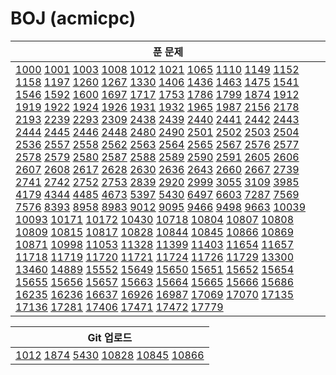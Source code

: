# BOJ (acmicpc)

| 푼 문제                                                      |
| ------------------------------------------------------------ |
| [1000](https://www.acmicpc.net/problem/1000) [1001](https://www.acmicpc.net/problem/1001) [1003](https://www.acmicpc.net/problem/1003) [1008](https://www.acmicpc.net/problem/1008) [1012](https://www.acmicpc.net/problem/1012) [1021](https://www.acmicpc.net/problem/1021) [1065](https://www.acmicpc.net/problem/1065) [1110](https://www.acmicpc.net/problem/1110) [1149](https://www.acmicpc.net/problem/1149) [1152](https://www.acmicpc.net/problem/1152) [1158](https://www.acmicpc.net/problem/1158) [1197](https://www.acmicpc.net/problem/1197) [1260](https://www.acmicpc.net/problem/1260) [1267](https://www.acmicpc.net/problem/1267) [1330](https://www.acmicpc.net/problem/1330) [1406](https://www.acmicpc.net/problem/1406) [1436](https://www.acmicpc.net/problem/1436) [1463](https://www.acmicpc.net/problem/1463) [1475](https://www.acmicpc.net/problem/1475) [1541](https://www.acmicpc.net/problem/1541) [1546](https://www.acmicpc.net/problem/1546) [1592](https://www.acmicpc.net/problem/1592) [1600](https://www.acmicpc.net/problem/1600) [1697](https://www.acmicpc.net/problem/1697) [1717](https://www.acmicpc.net/problem/1717) [1753](https://www.acmicpc.net/problem/1753) [1786](https://www.acmicpc.net/problem/1786) [1799](https://www.acmicpc.net/problem/1799) [1874](https://www.acmicpc.net/problem/1874) [1912](https://www.acmicpc.net/problem/1912) [1919](https://www.acmicpc.net/problem/1919) [1922](https://www.acmicpc.net/problem/1922) [1924](https://www.acmicpc.net/problem/1924) [1926](https://www.acmicpc.net/problem/1926) [1931](https://www.acmicpc.net/problem/1931) [1932](https://www.acmicpc.net/problem/1932) [1965](https://www.acmicpc.net/problem/1965) [1987](https://www.acmicpc.net/problem/1987) [2156](https://www.acmicpc.net/problem/2156) [2178](https://www.acmicpc.net/problem/2178) [2193](https://www.acmicpc.net/problem/2193) [2239](https://www.acmicpc.net/problem/2239) [2293](https://www.acmicpc.net/problem/2293) [2309](https://www.acmicpc.net/problem/2309) [2438](https://www.acmicpc.net/problem/2438) [2439](https://www.acmicpc.net/problem/2439) [2440](https://www.acmicpc.net/problem/2440) [2441](https://www.acmicpc.net/problem/2441) [2442](https://www.acmicpc.net/problem/2442) [2443](https://www.acmicpc.net/problem/2443) [2444](https://www.acmicpc.net/problem/2444) [2445](https://www.acmicpc.net/problem/2445) [2446](https://www.acmicpc.net/problem/2446) [2448](https://www.acmicpc.net/problem/2448) [2480](https://www.acmicpc.net/problem/2480) [2490](https://www.acmicpc.net/problem/2490) [2501](https://www.acmicpc.net/problem/2501) [2502](https://www.acmicpc.net/problem/2502) [2503](https://www.acmicpc.net/problem/2503) [2504](https://www.acmicpc.net/problem/2504) [2536](https://www.acmicpc.net/problem/2536) [2557](https://www.acmicpc.net/problem/2557) [2558](https://www.acmicpc.net/problem/2558) [2562](https://www.acmicpc.net/problem/2562) [2563](https://www.acmicpc.net/problem/2563) [2564](https://www.acmicpc.net/problem/2564) [2565](https://www.acmicpc.net/problem/2565) [2567](https://www.acmicpc.net/problem/2567) [2576](https://www.acmicpc.net/problem/2576) [2577](https://www.acmicpc.net/problem/2577) [2578](https://www.acmicpc.net/problem/2578) [2579](https://www.acmicpc.net/problem/2579) [2580](https://www.acmicpc.net/problem/2580) [2587](https://www.acmicpc.net/problem/2587) [2588](https://www.acmicpc.net/problem/2588) [2589](https://www.acmicpc.net/problem/2589) [2590](https://www.acmicpc.net/problem/2590) [2591](https://www.acmicpc.net/problem/2591) [2605](https://www.acmicpc.net/problem/2605) [2606](https://www.acmicpc.net/problem/2606) [2607](https://www.acmicpc.net/problem/2607) [2608](https://www.acmicpc.net/problem/2608) [2617](https://www.acmicpc.net/problem/2617) [2628](https://www.acmicpc.net/problem/2628) [2630](https://www.acmicpc.net/problem/2630) [2636](https://www.acmicpc.net/problem/2636) [2643](https://www.acmicpc.net/problem/2643) [2660](https://www.acmicpc.net/problem/2660) [2667](https://www.acmicpc.net/problem/2667) [2739](https://www.acmicpc.net/problem/2739) [2741](https://www.acmicpc.net/problem/2741) [2742](https://www.acmicpc.net/problem/2742) [2752](https://www.acmicpc.net/problem/2752) [2753](https://www.acmicpc.net/problem/2753) [2839](https://www.acmicpc.net/problem/2839) [2920](https://www.acmicpc.net/problem/2920) [2999](https://www.acmicpc.net/problem/2999) [3055](https://www.acmicpc.net/problem/3055) [3109](https://www.acmicpc.net/problem/3109) [3985](https://www.acmicpc.net/problem/3985) [4179](https://www.acmicpc.net/problem/4179) [4344](https://www.acmicpc.net/problem/4344) [4485](https://www.acmicpc.net/problem/4485) [4673](https://www.acmicpc.net/problem/4673) [5397](https://www.acmicpc.net/problem/5397) [5430](https://www.acmicpc.net/problem/5430) [6497](https://www.acmicpc.net/problem/6497) [6603](https://www.acmicpc.net/problem/6603) [7287](https://www.acmicpc.net/problem/7287) [7569](https://www.acmicpc.net/problem/7569) [7576](https://www.acmicpc.net/problem/7576) [8393](https://www.acmicpc.net/problem/8393) [8958](https://www.acmicpc.net/problem/8958) [8983](https://www.acmicpc.net/problem/8983) [9012](https://www.acmicpc.net/problem/9012) [9095](https://www.acmicpc.net/problem/9095) [9466](https://www.acmicpc.net/problem/9466) [9498](https://www.acmicpc.net/problem/9498) [9663](https://www.acmicpc.net/problem/9663) [10039](https://www.acmicpc.net/problem/10039) [10093](https://www.acmicpc.net/problem/10093) [10171](https://www.acmicpc.net/problem/10171) [10172](https://www.acmicpc.net/problem/10172) [10430](https://www.acmicpc.net/problem/10430) [10718](https://www.acmicpc.net/problem/10718) [10804](https://www.acmicpc.net/problem/10804) [10807](https://www.acmicpc.net/problem/10807) [10808](https://www.acmicpc.net/problem/10808) [10809](https://www.acmicpc.net/problem/10809) [10815](https://www.acmicpc.net/problem/10815) [10817](https://www.acmicpc.net/problem/10817) [10828](https://www.acmicpc.net/problem/10828) [10844](https://www.acmicpc.net/problem/10844) [10845](https://www.acmicpc.net/problem/10845) [10866](https://www.acmicpc.net/problem/10866) [10869](https://www.acmicpc.net/problem/10869) [10871](https://www.acmicpc.net/problem/10871) [10998](https://www.acmicpc.net/problem/10998) [11053](https://www.acmicpc.net/problem/11053) [11328](https://www.acmicpc.net/problem/11328) [11399](https://www.acmicpc.net/problem/11399) [11403](https://www.acmicpc.net/problem/11403) [11654](https://www.acmicpc.net/problem/11654) [11657](https://www.acmicpc.net/problem/11657) [11718](https://www.acmicpc.net/problem/11718) [11719](https://www.acmicpc.net/problem/11719) [11720](https://www.acmicpc.net/problem/11720) [11721](https://www.acmicpc.net/problem/11721) [11724](https://www.acmicpc.net/problem/11724) [11726](https://www.acmicpc.net/problem/11726) [11729](https://www.acmicpc.net/problem/11729) [13300](https://www.acmicpc.net/problem/13300) [13460](https://www.acmicpc.net/problem/13460) [14889](https://www.acmicpc.net/problem/14889) [15552](https://www.acmicpc.net/problem/15552) [15649](https://www.acmicpc.net/problem/15649) [15650](https://www.acmicpc.net/problem/15650) [15651](https://www.acmicpc.net/problem/15651) [15652](https://www.acmicpc.net/problem/15652) [15654](https://www.acmicpc.net/problem/15654) [15655](https://www.acmicpc.net/problem/15655) [15656](https://www.acmicpc.net/problem/15656) [15657](https://www.acmicpc.net/problem/15657) [15663](https://www.acmicpc.net/problem/15663) [15664](https://www.acmicpc.net/problem/15664) [15665](https://www.acmicpc.net/problem/15665) [15666](https://www.acmicpc.net/problem/15666) [15686](https://www.acmicpc.net/problem/15686) [16235](https://www.acmicpc.net/problem/16235) [16236](https://www.acmicpc.net/problem/16236) [16637](https://www.acmicpc.net/problem/16637) [16926](https://www.acmicpc.net/problem/16926) [16987](https://www.acmicpc.net/problem/16987) [17069](https://www.acmicpc.net/problem/17069) [17070](https://www.acmicpc.net/problem/17070) [17135](https://www.acmicpc.net/problem/17135) [17136](https://www.acmicpc.net/problem/17136) [17281](https://www.acmicpc.net/problem/17281) [17406](https://www.acmicpc.net/problem/17406) [17471](https://www.acmicpc.net/problem/17471) [17472](https://www.acmicpc.net/problem/17472) [17779](https://www.acmicpc.net/problem/17779) |



| Git 업로드                                                   |
| ------------------------------------------------------------ |
| [1012](https://www.acmicpc.net/problem/1012) [1874](https://www.acmicpc.net/problem/1874) [5430](https://www.acmicpc.net/problem/5430) [10828](https://www.acmicpc.net/problem/10828) [10845](https://www.acmicpc.net/problem/10845) [10866](https://www.acmicpc.net/problem/10866) |
